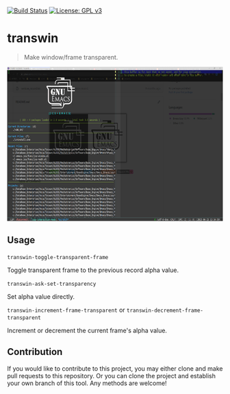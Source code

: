 [![Build Status](https://travis-ci.com/jcs-elpa/transwin.svg?branch=master)](https://travis-ci.com/jcs-elpa/transwin)
[![License: GPL v3](https://img.shields.io/badge/License-GPL%20v3-blue.svg)](https://www.gnu.org/licenses/gpl-3.0)

# transwin
> Make window/frame transparent.

<p align="center">
  <img src="./etc/transwin.png" width="619" height="360"/>
</p>

## Usage

`transwin-toggle-transparent-frame`

Toggle transparent frame to the previous record alpha value.

`transwin-ask-set-transparency`

Set alpha value directly.

`transwin-increment-frame-transparent` or `transwin-decrement-frame-transparent`

Increment or decrement the current frame's alpha value.

## Contribution

If you would like to contribute to this project, you may either
clone and make pull requests to this repository. Or you can
clone the project and establish your own branch of this tool.
Any methods are welcome!

